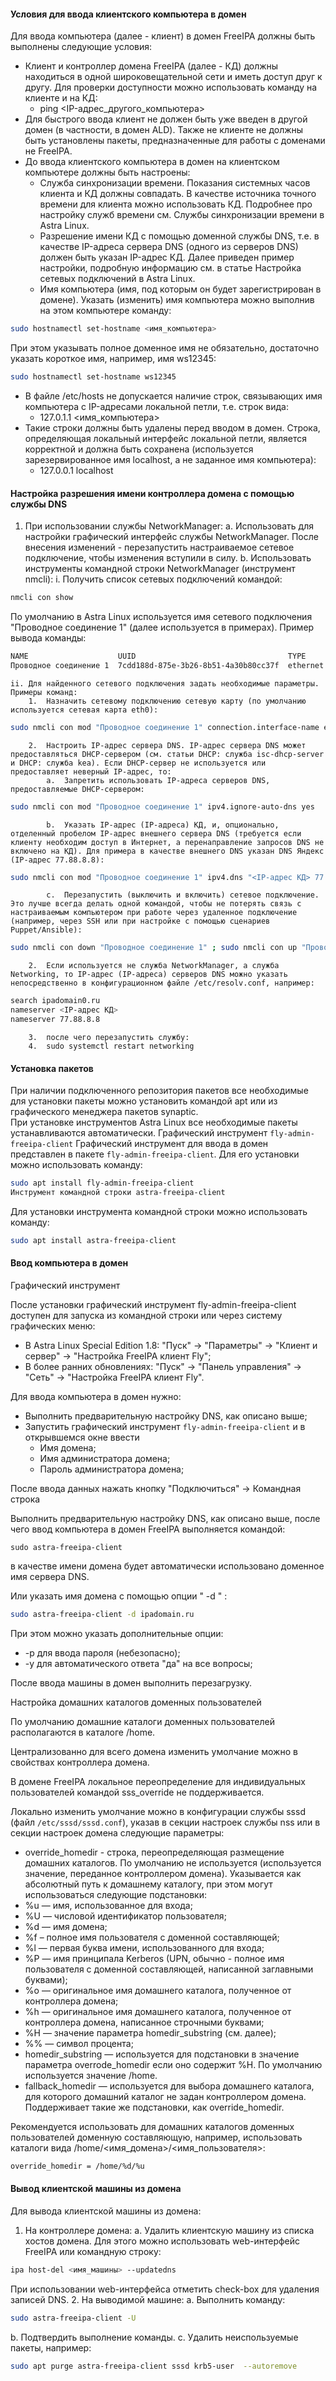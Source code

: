 #### Условия для ввода клиентского компьютера в домен
Для ввода компьютера (далее - клиент) в домен FreeIPA должны быть выполнены следующие условия:
- Клиент и контроллер домена FreeIPA (далее - КД) должны находиться в одной широковещательной сети и иметь доступ друг к другу. Для проверки доступности можно использовать команду на клиенте и на КД:
  - ping <IP-адрес_другого_компьютера>
- Для быстрого ввода клиент не должен быть уже введен в другой домен (в частности, в домен ALD). Также не клиенте не должны быть установлены пакеты, предназначенные для работы с доменами не FreeIPA.
- До ввода клиентского компьютера в домен на клиентском компьютере должны быть настроены:
  - Служба синхронизации времени. Показания системных часов клиента и КД должны совпадать. В качестве источника точного времени для клиента можно использовать КД. Подробнее про настройку служб времени см. Службы синхронизации времени в Astra Linux.
  - Разрешение имени КД с помощью доменной службы DNS, т.е. в качестве IP-адреса сервера DNS (одного из серверов DNS) должен быть указан IP-адрес КД. Далее приведен пример настройки, подробную информацию см. в статье Настройка сетевых подключений в Astra Linux.
  - Имя компьютера (имя, под которым он будет зарегистрирован в домене). Указать (изменить) имя компьютера можно выполнив на этом компьютере команду:
```bash 
sudo hostnamectl set-hostname <имя_компьютера> 
```
При этом указывать полное доменное имя не обязательно, достаточно указать короткое имя, например, имя ws12345:
```bash 
sudo hostnamectl set-hostname ws12345
```
- 	В файле /etc/hosts не допускается наличие строк, связывающих имя компьютера с IP-адресами локальной петли, т.е. строк вида:
    - 127.0.1.1 <имя_компьютера>
- Такие строки должны быть удалены перед вводом в домен. Строка, определяющая локальный интерфейс локальной петли, является корректной и должна быть сохранена (используется зарезервированное имя localhost, а не заданное имя компьютера):
    - 127.0.0.1 localhost

#### Настройка разрешения имени контроллера домена с помощью службы DNS
1.	При использовании службы NetworkManager:
  a.	Использовать для настройки графический интерфейс службы NetworkManager. После внесения изменений - перезапустить настраиваемое сетевое подключение, чтобы изменения вступили в силу.
  b.	Использовать инструменты командной строки NetworkManager (инструмент nmcli):
    i.	Получить список сетевых подключений командой:
```bash 
nmcli con show
```
По умолчанию в Astra Linux используется имя сетевого подключения "Проводное соединение 1" (далее используется в примерах). Пример вывода команды:
```bash 
NAME                    UUID                                  TYPE      DEVICE 
Проводное соединение 1  7cdd188d-875e-3b26-8b51-4a30b80cc37f  ethernet  eth0
```  
    ii.	Для найденного сетевого подключения задать необходимые параметры. Примеры команд:
        1.	Назначить сетевому подключению сетевую карту (по умолчанию используется сетевая карта eth0):
```bash 
sudo nmcli con mod "Проводное соединение 1" connection.interface-name eth0
```
        2.	Настроить IP-адрес сервера DNS. IP-адрес сервера DNS может предоставляться DHCP-сервером (см. статьи DHCP: служба isc-dhcp-server и DHCP: служба kea). Если DHCP-сервер не используется или предоставляет неверный IP-адрес, то:
            a.	Запретить использовать IP-адреса серверов DNS, предоставляемые DHCP-сервером:
```bash 
sudo nmcli con mod "Проводное соединение 1" ipv4.ignore-auto-dns yes
```
            b.	Указать IP-адрес (IP-адреса) КД, и, опционально, отделенный пробелом IP-адрес внешнего сервера DNS (требуется если клиенту необходим доступ в Интернет, а перенаправление запросов DNS не включено на КД). Для примера в качестве внешнего DNS указан DNS Яндекс (IP-адрес 77.88.8.8):
```bash 
sudo nmcli con mod "Проводное соединение 1" ipv4.dns "<IP-адрес КД> 77.88.8.8"
```
            c.	Перезапустить (выключить и включить) сетевое подключение. Это лучше всегда делать одной командой, чтобы не потерять связь с настраиваемым компьютером при работе через удаленное подключение (например, через SSH или при настройке с помощью сценариев Puppet/Ansible):
```bash 
sudo nmcli con down "Проводное соединение 1" ; sudo nmcli con up "Проводное соединение 1"
```
        2.	Если используется не служба NetworkManager, а служба Networking, то IP-адрес (IP-адреса) серверов DNS можно указать непосредственно в конфигурационном файле /etc/resolv.conf, например:
```bash 
search ipadomain0.ru
nameserver <IP-адрес КД>
nameserver 77.88.8.8
```
        3.	после чего перезапустить службу:
        4.	sudo systemctl restart networking

#### Установка пакетов

При наличии подключенного репозитория пакетов все необходимые для установки пакеты можно установить командой apt или из графического менеджера пакетов synaptic.<br> При установке инструментов Astra Linux все необходимые пакеты устанавливаются автоматически.
Графический инструмент ``fly-admin-freeipa-client``
Графический инструмент для ввода в домен представлен в пакете ``fly-admin-freeipa-client``. Для его установки можно использовать команду:
```bash 
sudo apt install fly-admin-freeipa-client
Инструмент командной строки astra-freeipa-client
```
Для установки инструмента командной строки можно использовать команду:
```bash 
sudo apt install astra-freeipa-client
```
#### Ввод компьютера в домен

Графический инструмент

После установки графический инструмент fly-admin-freeipa-client доступен для запуска из командной строки или через систему графических меню:

-	В Astra Linux Special Edition 1.8: "Пуск" → "Параметры" → "Клиент и сервер"  → "Настройка FreeIPA клиент Fly";
- В более ранних обновлениях: "Пуск" → "Панель управления" → "Сеть"  → "Настройка FreeIPA клиент Fly".

Для ввода компьютера в домен нужно:

- Выполнить предварительную настройку DNS, как описано выше;
- Запустить графический инструмент ``fly-admin-freeipa-client`` и в открывшемся окне ввести 
  -	Имя домена;
  -	Имя администратора домена;
  -	Пароль администратора домена;
 
После ввода данных нажать кнопку "Подключиться" -> Командная строка

Выполнить предварительную настройку DNS, как описано выше, после чего ввод компьютера в домен FreeIPA выполняется командой:
```
sudo astra-freeipa-client
``` 
в качестве имени домена будет автоматически использовано доменное имя сервера DNS.

Или указать имя домена с помощью опции " -d " :
```bash 
sudo astra-freeipa-client -d ipadomain.ru
```
При этом можно указать дополнительные опции:

-	-p для ввода пароля (небезопасно);
-	-y для автоматического ответа "да" на все вопросы;

После ввода машины в домен выполнить перезагрузку.

Настройка домашних каталогов доменных пользователей

По умолчанию домашние каталоги доменных пользователей располагаются в каталоге /home. 

Централизованно для всего домена изменить умолчание можно в свойствах контроллера домена.

В домене FreeIPA локальное переопределение для индивидуальных пользователей командой sss_override не поддерживается.

Локально изменить умолчание можно в конфигурации службы sssd (файл ``/etc/sssd/sssd.conf``), указав в секции настроек службы nss или в секции настроек домена следующие параметры:

-	override_homedir - строка, переопределяющая размещение домашних каталогов. По умолчанию не используется (используется значение, переданное контроллером домена). Указывается как абсолютный путь к домашнему каталогу, при этом могут использоваться следующие подстановки:
  -	%u — имя, использованное для входа;
  -	%U — числовой идентификатор пользователя;
  -	%d — имя домена;
  -	%f – полное имя пользователя с доменной составляющей;
  -	%l — первая буква имени, использованного для входа;
  -	%P — имя принципала Kerberos (UPN, обычно - полное имя пользователя с доменной составляющей, написанной заглавными буквами);
  -	%o — оригинальное имя домашнего каталога, полученное от контроллера домена;
  -	%h — оригинальное имя домашнего каталога, полученное от контроллера домена, написанное строчными буквами;
  -	%H — значение параметра homedir_substring (см. далее);
  -	%% — символ процента;
-	homedir_substring — используется для подстановки в значение параметра overrode_homedir если оно содержит %H. По умолчанию используется значение  /home.
-	fallback_homedir — используется для выбора домашнего каталога, для которого домашний каталог не задан контроллером домена. Поддерживает такие же подстановки, как override_homedir.

Рекомендуется использовать для домашних каталогов доменных пользователей доменную составляющую, например, использовать каталоги вида /home/<имя_домена>/<имя_пользователя>:
```bash 
override_homedir = /home/%d/%u
```
#### Вывод клиентской машины из домена
Для вывода клиентской машины из домена:

1.	На контроллере домена:
  a.	Удалить клиентскую машину из списка  хостов домена. Для этого можно использовать web-интерфейс FreeIPA или командную строку:
```bash 
ipa host-del <имя_машины> --updatedns
```
При использовании web-интерфейса отметить check-box для удаления записей DNS.
2.	На выводимой машине:
  a.	Выполнить команду:
```bash 
sudo astra-freeipa-client -U
```
  b.	Подтвердить выполнение команды.
  c.	Удалить неиспользуемые пакеты, например:
```bash 
sudo apt purge astra-freeipa-client sssd krb5-user  --autoremove
```
